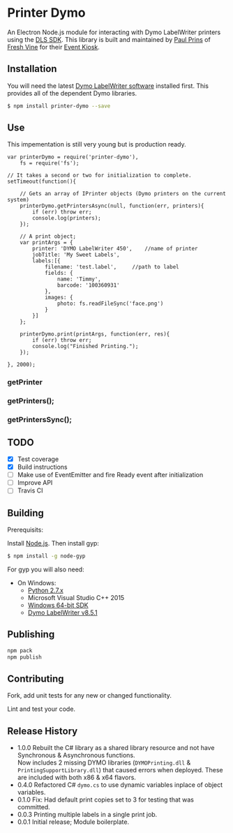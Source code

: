 # Printer Dymo

An Electron Node.js module for interacting with Dymo LabelWriter printers using the [DLS SDK](http://developers.dymo.com/). This library is built and maintained by [Paul Prins](https://github.com/paulprins/) of [Fresh Vine](https://freshvine.co/) for their [Event Kiosk](https://freshvine.co/Event-Kiosk/).

## Installation

You will need the latest [Dymo LabelWriter software](http://download.dymo.com/dymo/Software/Win/DLS8Setup.8.5.1.exe) installed first.  This provides all of the dependent Dymo libraries.

``` bash
$ npm install printer-dymo --save
```

## Use

This impementation is still very young but is production ready.

```
var printerDymo = require('printer-dymo'),
	fs = require('fs');

// It takes a second or two for initialization to complete.
setTimeout(function(){

	// Gets an array of IPrinter objects (Dymo printers on the current system)
	printerDymo.getPrintersAsync(null, function(err, printers){
		if (err) throw err;
		console.log(printers);
	});

	// A print object;
	var printArgs = {
		printer: 'DYMO LabelWriter 450',	//name of printer
		jobTitle: 'My Sweet Labels',
		labels:[{
			filename: 'test.label',		//path to label
			fields: {
				name: 'Timmy',
				barcode: '100360931'
			},
			images: {
				photo: fs.readFileSync('face.png')
			}
		}]
	};

	printerDymo.print(printArgs, function(err, res){
		if (err) throw err;
		console.log("Finished Printing.");
	});

}, 2000);

```

### getPrinter

### getPrinters();

### getPrintersSync();

## TODO

- [x] Test coverage  
- [x] Build instructions  
- [ ] Make use of EventEmitter and fire Ready event after initialization  
- [ ] Improve API  
- [ ] Travis CI  

## Building

Prerequisits:

Install [Node.js](https://nodejs.org/en/download/).  Then install gyp:

``` bash
$ npm install -g node-gyp
```

For gyp you will also need:

* On Windows:
  * [Python 2.7.x](https://www.python.org/getit/windows)
  * Microsoft Visual Studio C++ 2015
  * [Windows 64-bit SDK](https://msdn.microsoft.com/en-us/windows/desktop/bg162891.aspx)
  * [Dymo LabelWriter v8.5.1](http://download.dymo.com/dymo/Software/Win/DLS8Setup.8.5.1.exe)


## Publishing

``` bash
npm pack
npm publish

```

## Contributing

Fork, add unit tests for any new or changed functionality.

Lint and test your code.

## Release History

* 1.0.0 Rebuilt the C# library as a shared library resource and not have Synchronous & Asynchronous functions.  
	Now includes 2 missing DYMO libraries (`DYMOPrinting.dll` & `PrintingSupportLibrary.dll`) that caused errors when deployed. These are included with both x86 & x64 flavors. 
* 0.4.0 Refactored C# `dymo.cs` to use dynamic variables inplace of object variables.  
* 0.1.0 Fix: Had default print copies set to 3 for testing that was committed.  
* 0.0.3 Printing multiple labels in a single print job.  
* 0.0.1 Initial release; Module boilerplate.  
